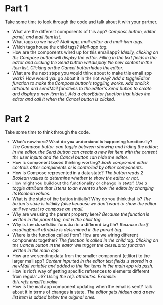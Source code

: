 # Part 1
Take some time to look through the code and talk about it with your partner.
- What are the different components of this app? *Compose button, editor panel, and mail item list.*
- What tags do we have? *Mail-app, mail-editor and mail-item tags.*
- Which tags house the child tags? *Mail-app tag.*
- How are the components wired up for this email app? *Ideally, clicking on the Compose button will display the editor. Filling in the text fields in the editor and clicking the Send button will display the new content in the item list. Clicking on the Cancel button hides the editor.*
- What are the next steps you would think about to make this email app work? How would you go about it in the riot way? *Add a toggleEditor function to make the Compose button's toggling works. Add onclick attribute and sendMail functions to the editor's Send button to create and display a new item list. Add a closeEditor function that hides the editor and call it when the Cancel button is clicked.*

# Part 2

Take some time to think through the code.
- What’s new here? What do you understand is happening functionally? *The Compose button can toggle between showing and hiding the editor; in the editor, the Send button can create a new list item with the content the user inputs and the Cancel button can hide the editor.*
- How is component based thinking working? *Each component either controls other components or is controlled by other components.*
- How is Compose represented in a data state? *The button reads 2 Boolean values to determine whether to show the editor or not.*
- How might you build out the functionality or change in state? *Use a toggle attribute that listens to an event to show the editor by changing its Boolean values.*
- What is the state of the button initially? Why do you think that is? *The button's state is initially false because we don't want to show the editor until we want to compose an email.*
- Why are we using the parent property here? *Because the function is written in the parent tag, not in the child tag.*
- Why is the closeEditor function in a different tag file? *Because the if creatingEmail attribute is determined in the parent tag.*
- Where is the function called from? How are we wiring different components together? *The function is called in the child tag. Clicking on the Cancel button in the editor will trigger the closeEditor function written in the main app.*
- How are we sending data from the smaller component (editor) to the larger mail app? *Content inputted in the editor text fields is stored in a newMail variable and added to the list items in the main app via push.*
- How is riot’s way of getting specific references to elements different from regular JS? *Using the refs attributes. Example: this.refs.emailTo.value*
- How is the mail app component updating when the email is sent? Talk about it in terms of changes in state. *The editor gets hidden and a new list item is added below the original ones.*
